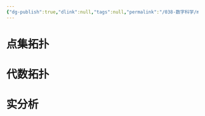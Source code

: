 ```yaml
---
{"dg-publish":true,"dlink":null,"tags":null,"permalink":"/038-数字科学/math/微分流形前置课程/","dgPassFrontmatter":true}
---
```



# 点集拓扑


# 代数拓扑


# 实分析